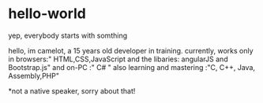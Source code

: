 # hello-world
yep, everybody starts with somthing

hello, im camelot, a 15 years old developer in training.
currently, works only in browsers:" HTML,CSS,JavaScript and the libaries: angularJS and Bootstrap.js"
and on-PC                        :" C# " 
also learning and mastering      :"C, C++, Java, Assembly,PHP"

*not a native speaker, sorry about that!
